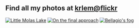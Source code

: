 ## Find all my photos at [krlem@flickr](https://www.flickr.com/gp/krlem/R87J8Q)
[![Little Molas Lake](https://live.staticflickr.com/4316/35303178223_f83e79cf87_b.jpg)](https://www.flickr.com/gp/krlem/R87J8Q)
[![On the final approach](https://live.staticflickr.com/7708/16918869528_f6d17749a7_b.jpg)](https://www.flickr.com/gp/krlem/R87J8Q)
[![Bellagio&#x27;s fog](https://live.staticflickr.com/8892/27749916573_356b10ede9_b.jpg)](https://www.flickr.com/gp/krlem/R87J8Q)
